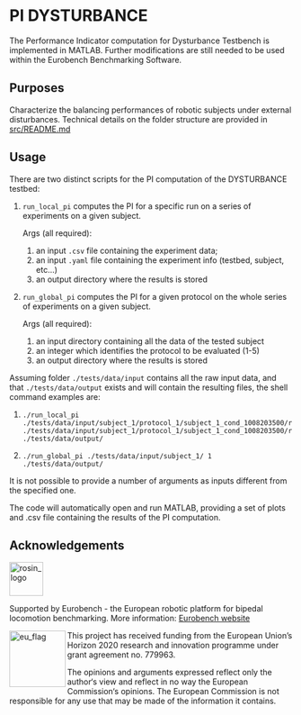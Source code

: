 # PI DYSTURBANCE
The Performance Indicator computation for Dysturbance Testbench is implemented in MATLAB.
Further modifications are still needed to be used within the Eurobench Benchmarking Software.

## Purposes
Characterize the balancing performances of robotic subjects under external disturbances.
Technical details on the folder structure are provided in [src/README.md](src/README.md)

## Usage
There are two distinct scripts for the PI computation of the DYSTURBANCE testbed:
1. `run_local_pi` computes the PI for a specific run on a series of experiments on a given subject.

   Args (all required):
   1. an input `.csv` file containing the experiment data;
   2. an input `.yaml` file containing the experiment info (testbed, subject, etc...)
   3. an output directory where the results is stored

2. `run_global_pi` computes the PI for a given protocol on the whole series of experiments on a given subject.

   Args (all required):
    1. an input directory containing all the data of the tested subject
    2. an integer which identifies the protocol to be evaluated (1-5)
    3. an output directory where the results is stored

Assuming folder `./tests/data/input` contains all the raw input data, and that `./tests/data/output` exists and will contain the resulting files, the shell command examples are:
1. ```console
   ./run_local_pi ./tests/data/input/subject_1/protocol_1/subject_1_cond_1008203500/raw_data_input/subject_1_cond_1008203500_run_0_platformData.csv ./tests/data/input/subject_1/protocol_1/subject_1_cond_1008203500/raw_data_input/subject_1_cond_1008203500_testbed.yaml ./tests/data/output/
   ```
2. ```console
   ./run_global_pi ./tests/data/input/subject_1/ 1 ./tests/data/output/
   ```

It is not possible to provide a number of arguments as inputs different from the specified one.

The code will automatically open and run MATLAB, providing a set of plots and .csv file containing the results of the PI computation.

## Acknowledgements
<a href="http://eurobench2020.eu">
  <img src="http://eurobench2020.eu/wp-content/uploads/2018/06/cropped-logoweb.png"
       alt="rosin_logo" height="60" >
</a>

Supported by Eurobench - the European robotic platform for bipedal locomotion benchmarking.
More information: [Eurobench website][eurobench_website]

<img src="http://eurobench2020.eu/wp-content/uploads/2018/02/euflag.png"
     alt="eu_flag" width="100" align="left" >

This project has received funding from the European Union’s Horizon 2020
research and innovation programme under grant agreement no. 779963.

The opinions and arguments expressed reflect only the author‘s view and
reflect in no way the European Commission‘s opinions.
The European Commission is not responsible for any use that may be made
of the information it contains.

[eurobench_logo]: http://eurobench2020.eu/wp-content/uploads/2018/06/cropped-logoweb.png
[eurobench_website]: http://eurobench2020.eu "Go to website"